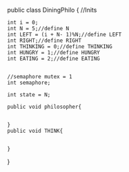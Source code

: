 public class DiningPhilo {
    //Inits

    int i = 0;
    int N = 5;//define N
    int LEFT = (i + N- 1)%N;//define LEFT
    int RIGHT;//define RIGHT
    int THINKING = 0;//define THINKING
    int HUNGRY = 1;//define HUNGRY
    int EATING = 2;//define EATING


    //semaphore mutex = 1
    int semaphore;

    int state = N;

    public void philosopher{


    }
    public void THINK{


    }

}


